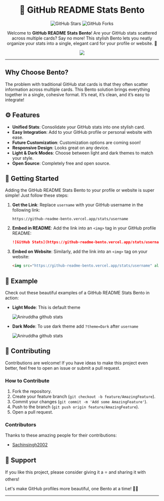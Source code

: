 <h1 align="center">🍱 GitHub README Stats Bento</h1>

<p align="center">
  <img src="https://img.shields.io/github/stars/aniruddha76/github-readme-bento?style=social" alt="GitHub Stars">
  <img src="https://img.shields.io/github/forks/aniruddha76/github-readme-bento?style=social" alt="GitHub Forks">
</p>

<p align="center">
  Welcome to <strong>GitHub README Stats Bento</strong>! Are your GitHub stats scattered across multiple cards? Say no more! This stylish Bento lets you neatly organize your stats into a   single, elegant card for your profile or website. 🎉
</p>

<p align="center">
  <img src="https://github-readme-bento.vercel.app/stats/aniruddha76">
</p>

---
## Why Choose Bento?
The problem with traditional GitHub stat cards is that they often scatter information across multiple cards. This Bento solution brings everything together in a single, cohesive format. It’s neat, it’s clean, and it’s easy to integrate!

## ⚙ Features

- **Unified Stats**: Consolidate your GitHub stats into one stylish card.
- **Easy Integration**: Add to your GitHub profile or personal website with ease.
- **Future Customization**: Customization options are coming soon!
- **Responsive Design**: Looks great on any device.
- **Light & Dark Modes**: Choose between light and dark themes to match your style.
- **Open Source**: Completely free and open source.

## 🚀 Getting Started

Adding the GitHub README Stats Bento to your profile or website is super simple! Just follow these steps:

1. **Get the Link**: Replace `username` with your GitHub username in the following link:
    ```
    https://github-readme-bento.vercel.app/stats/username
    ```
2. **Embed in README**: Add the link into an `<img>` tag in your GitHub profile README:
    ```markdown
    ![GitHub Stats](https://github-readme-bento.vercel.app/stats/username)
    ```
3. **Embed on Website**: Similarly, add the link into an `<img>` tag on your website:
    ```html
    <img src="https://github-readme-bento.vercel.app/stats/username" alt="GitHub Stats">
    ```

## 🎨 Example

Check out these beautiful examples of a GitHub README Stats Bento in action:

- **Light Mode**: This is default theme

   ![Aniruddha github stats](https://github-readme-bento.vercel.app/stats/aniruddha76)
  
- **Dark Mode**: To use dark theme add `?theme=Dark` after `username`

   ![Aniruddha github stats](https://github-readme-bento.vercel.app/stats/aniruddha76?theme=dark)

## 🤝 Contributing

Contributions are welcome! If you have ideas to make this project even better, feel free to open an issue or submit a pull request.

### How to Contribute

1. Fork the repository.
2. Create your feature branch (`git checkout -b feature/AmazingFeature`).
3. Commit your changes (`git commit -m 'Add some AmazingFeature'`).
4. Push to the branch (`git push origin feature/AmazingFeature`).
5. Open a pull request.

### Contributors

Thanks to these amazing people for their contributions:

- [Sachinsingh2002](https://github.com/Sachinsingh2002)

## 🌟 Support

If you like this project, please consider giving it a ⭐ and sharing it with others!

Let's make GitHub profiles more beautiful, one Bento at a time! 🍱✨

---
